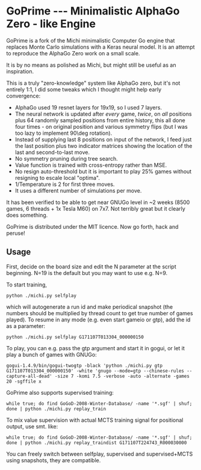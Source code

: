 GoPrime --- Minimalistic AlphaGo Zero - like Engine
==============================================

GoPrime is a fork of the Michi minimalistic Computer Go engine that replaces
Monte Carlo simulations with a Keras neural model.  It is an attempt to
reproduce the AlphaGo Zero work on a small scale.

It is by no means as polished as Michi, but might still be useful as an
inspiration.

This is a truly "zero-knowledge" system like AlphaGo zero, but it's
not entirely 1:1, I did some tweaks which I thought might help early
convergence:

  * AlphaGo used 19 resnet layers for 19x19, so I used 7 layers.
  * The neural network is updated after _every_ game, _twice_, on _all_
    positions plus 64 randomly sampled positions from entire history,
    this all done four times - on original position and various
    symmetry flips (but I was too lazy to implement 90\deg rotation).
  * Instead of supplying last 8 positions on input of the network,
    I feed just the last position plus two indicator matrices showing
    the location of the last and second-to-last move.
  * No symmetry pruning during tree search.
  * Value function is trained with cross-entropy rather than MSE.
  * No resign auto-threshold but it is important to play 25% games
    without resigning to escale local "optima".
  * 1/Temperature is 2 for first three moves.
  * It uses a different number of simulations per move.

It has been verified to be able to get near GNUGo level in ~2 weeks (8500
games, 6 threads + 1x Tesla M60) on 7x7.  Not terribly great but it clearly
does something.

GoPrime is distributed under the MIT licence.  Now go forth, hack and peruse!

Usage
-----

First, decide on the board size and edit the N parameter at the script
beginning.  N=19 is the default but you may want to use e.g. N=9.

To start training,

	python ./michi.py selfplay

which will autogenerate a run id and make periodical snapshot (the numbers
should be multiplied by thread count to get true number of games played).  To
resume in any mode (e.g. even start gameio or gtp), add the id as a parameter:

	python ./michi.py selfplay G171107T013304_000000150

To play, you can e.g. pass the gtp argument and start it in gogui, or let it
play a bunch of games with GNUGo:

	gogui-1.4.9/bin/gogui-twogtp -black 'python ./michi.py gtp G171107T013304_000000150' -white 'gnugo --mode=gtp --chinese-rules --capture-all-dead' -size 7 -komi 7.5 -verbose -auto -alternate -games 20 -sgffile x

GoPrime also supports supervised training:

	while true; do find GoGoD-2008-Winter-Database/ -name '*.sgf' | shuf; done | python ./michi.py replay_train

To mix value supervision with actual MCTS training signal for positional
output, use smt. like:

	while true; do find GoGoD-2008-Winter-Database/ -name '*.sgf' | shuf; done | python ./michi.py replay_traindist G171107T224743_R000030000

You can freely switch between selfplay, supervised and supervised+MCTS using
snapshots, they are compatible.
